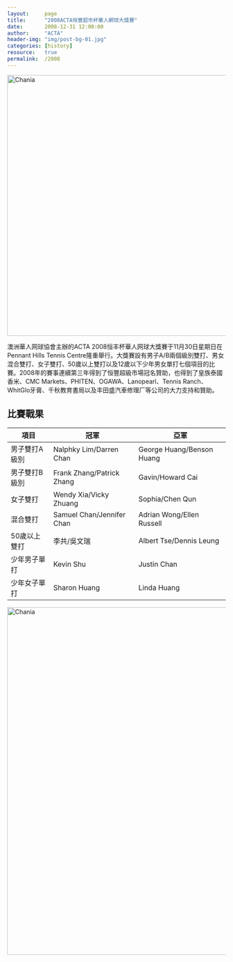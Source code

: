 ```yaml
---
layout:     page
title:      "2008ACTA恒豐超市杯華人網球大獎賽"
date:       2008-12-31 12:00:00
author:     "ACTA"
header-img: "img/post-bg-01.jpg"
categories: [history]
resource:   true
permalink:  /2008
---
```

<div class="container">
    <img class="img-responsive" src="{{ site.baseurl }}/img/2008-poster.jpg" alt="Chania" width="600" />
</div>
<p>澳洲華人网球協會主辦的ACTA 2008恒丰杯華人网球大獎賽于11月30日星期日在Pennant Hills Tennis Centre隆重舉行。大獎賽設有男子A/B兩個級別雙打、男女混合雙打、女子雙打、50歲以上雙打以及12歲以下少年男女單打七個項目的比賽。2008年的賽事連續第三年得到了恒豐超級市場冠名贊助，也得到了皇族泰國香米、CMC Markets、PHITEN、OGAWA、Lanopearl、Tennis Ranch、WhitGlo牙膏、千秋教育書局以及丰田盛汽車修理厂等公司的大力支持和贊助。</p>
<div class="container">
    <h2>比賽戰果</h2>
    <table class="table">
        <thead>
            <tr>
                <th>項目</th>
                <th>冠軍</th>
                <th>亞軍</th>
            </tr>
        </thead>
        <tbody>
            <tr>
                <td>男子雙打A級別</td>
                <td>Nalphky Lim/Darren Chan</td>
                <td>George Huang/Benson Huang</td>
            </tr>
            <tr>
                <td>男子雙打B級別</td>
                <td>Frank Zhang/Patrick Zhang</td>
                <td>Gavin/Howard Cai</td>
            </tr>
            <tr>
                <td>女子雙打</td>
                <td>Wendy Xia/Vicky Zhuang</td>
                <td>Sophia/Chen Qun</td>
            </tr>
            <tr>
                <td>混合雙打</td>
                <td>Samuel Chan/Jennifer Chan</td>
                <td>Adrian Wong/Ellen Russell</td>
            </tr>
            <tr>
                <td>50歲以上雙打</td>
                <td>李共/吳文瑞</td>
                <td>Albert Tse/Dennis Leung</td>
            </tr>
            <tr>
                <td>少年男子單打</td>
                <td>Kevin Shu</td>
                <td>Justin Chan</td>
            </tr>
            <tr>
                <td>少年女子單打</td>
                <td>Sharon Huang</td>
                <td>Linda Huang</td>
            </tr>
        </tbody>
    </table>
    <img class="img-responsive" src="{{ site.baseurl }}/img/2008-photo.jpg" alt="Chania" width="800" />
</div>
